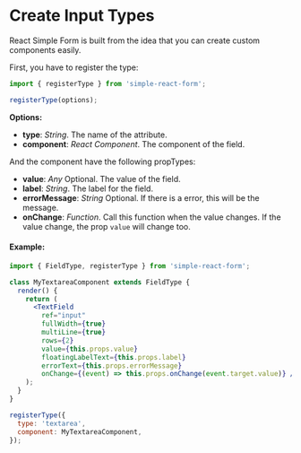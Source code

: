# Create Input Types

React Simple Form is built from the idea that you can create custom components easily.

First, you have to register the type:

```js
import { registerType } from 'simple-react-form';

registerType(options);
```

**Options:**

- **type**: *String*. The name of the attribute.
- **component**: *React Component*. The component of the field.

And the component have the following propTypes:

- **value**: *Any* Optional. The value of the field.
- **label**: *String*. The label for the field.
- **errorMessage**: *String* Optional. If there is a error, this will be the message.
- **onChange**: *Function*. Call this function when the value changes. If the value change, the prop ```value``` will change too.

#### Example:

```jsx
import { FieldType, registerType } from 'simple-react-form';

class MyTextareaComponent extends FieldType {
  render() {
    return (
      <TextField
        ref="input"
        fullWidth={true}
        multiLine={true}
        rows={2}
        value={this.props.value}
        floatingLabelText={this.props.label}
        errorText={this.props.errorMessage}
        onChange={(event) => this.props.onChange(event.target.value)} />
    );
  }
}

registerType({
  type: 'textarea',
  component: MyTextareaComponent,
});
```
